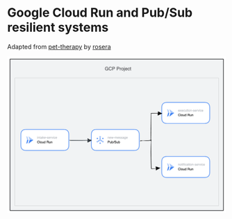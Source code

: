 # Google Cloud Run and Pub/Sub resilient systems
Adapted from [pet-therapy](https://www.cloudskillsboost.google/catalog_lab/2164) by [rosera](https://github.com/rosera)

![Architecture diagram](https://github.com/jmmaldonado/gcp-labs/blob/b8a7c3edc104105fd61caaa9e6c480b1adae3c11/run-pubsub/lab-architecture.png)